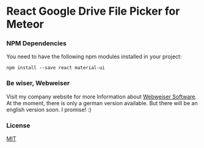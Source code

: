 # React Google Drive File Picker for Meteor

### NPM Dependencies

You need to have the following npm modules installed in your project:

`npm install --save react material-ui`

### Be wiser, Webweiser

Visit my company website for more Information about [Webweiser Software](https://www.webweiser.at). At the moment, there is only a german version available. But there will be an english version soon. I promise! :) 

### License

[MIT](../master/LICENSE)